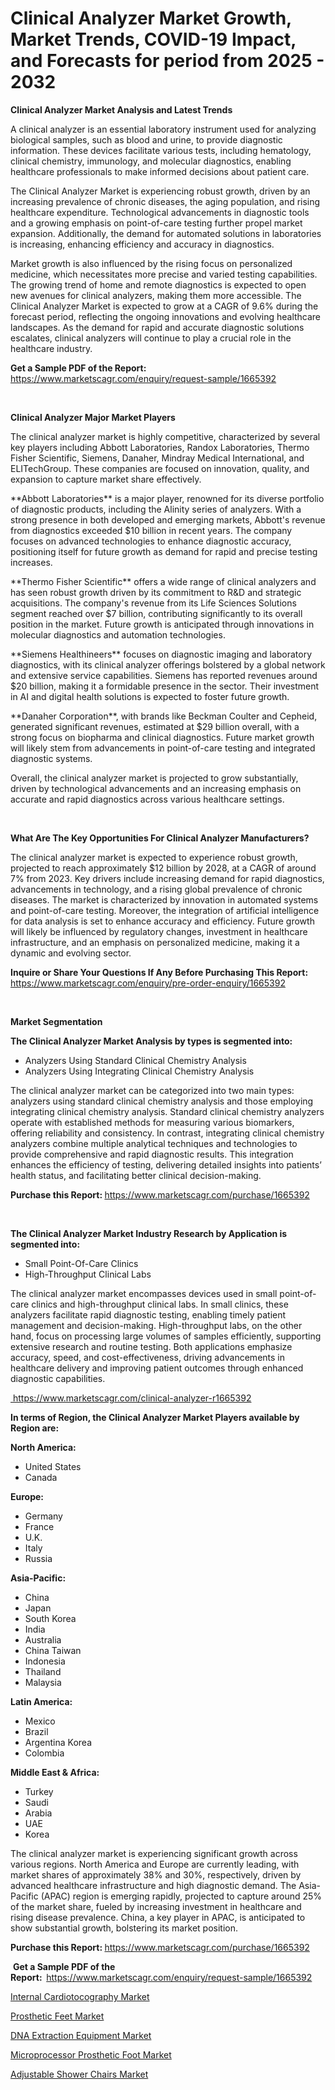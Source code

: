 <p><h1>Clinical Analyzer Market Growth, Market Trends, COVID-19 Impact, and Forecasts for period from 2025 - 2032</h1></p><p><strong>Clinical Analyzer Market Analysis and Latest Trends</strong></p>
<p><p>A clinical analyzer is an essential laboratory instrument used for analyzing biological samples, such as blood and urine, to provide diagnostic information. These devices facilitate various tests, including hematology, clinical chemistry, immunology, and molecular diagnostics, enabling healthcare professionals to make informed decisions about patient care.</p><p>The Clinical Analyzer Market is experiencing robust growth, driven by an increasing prevalence of chronic diseases, the aging population, and rising healthcare expenditure. Technological advancements in diagnostic tools and a growing emphasis on point-of-care testing further propel market expansion. Additionally, the demand for automated solutions in laboratories is increasing, enhancing efficiency and accuracy in diagnostics.</p><p>Market growth is also influenced by the rising focus on personalized medicine, which necessitates more precise and varied testing capabilities. The growing trend of home and remote diagnostics is expected to open new avenues for clinical analyzers, making them more accessible. The Clinical Analyzer Market is expected to grow at a CAGR of 9.6% during the forecast period, reflecting the ongoing innovations and evolving healthcare landscapes. As the demand for rapid and accurate diagnostic solutions escalates, clinical analyzers will continue to play a crucial role in the healthcare industry.</p></p>
<p><strong>Get a Sample PDF of the Report:&nbsp;</strong> <a href="https://www.marketscagr.com/enquiry/request-sample/1665392?utm_campaign=2383&utm_medium=2&utm_source=Github&utm_content=ia&utm_term=03032025&utm_id=clinical-analyzer">https://www.marketscagr.com/enquiry/request-sample/1665392</a></p>
<p>&nbsp;</p>
<p><strong>Clinical Analyzer Major Market Players</strong></p>
<p><p>The clinical analyzer market is highly competitive, characterized by several key players including Abbott Laboratories, Randox Laboratories, Thermo Fisher Scientific, Siemens, Danaher, Mindray Medical International, and ELITechGroup. These companies are focused on innovation, quality, and expansion to capture market share effectively.</p><p>**Abbott Laboratories** is a major player, renowned for its diverse portfolio of diagnostic products, including the Alinity series of analyzers. With a strong presence in both developed and emerging markets, Abbott's revenue from diagnostics exceeded $10 billion in recent years. The company focuses on advanced technologies to enhance diagnostic accuracy, positioning itself for future growth as demand for rapid and precise testing increases.</p><p>**Thermo Fisher Scientific** offers a wide range of clinical analyzers and has seen robust growth driven by its commitment to R&D and strategic acquisitions. The company's revenue from its Life Sciences Solutions segment reached over $7 billion, contributing significantly to its overall position in the market. Future growth is anticipated through innovations in molecular diagnostics and automation technologies.</p><p>**Siemens Healthineers** focuses on diagnostic imaging and laboratory diagnostics, with its clinical analyzer offerings bolstered by a global network and extensive service capabilities. Siemens has reported revenues around $20 billion, making it a formidable presence in the sector. Their investment in AI and digital health solutions is expected to foster future growth.</p><p>**Danaher Corporation**, with brands like Beckman Coulter and Cepheid, generated significant revenues, estimated at $29 billion overall, with a strong focus on biopharma and clinical diagnostics. Future market growth will likely stem from advancements in point-of-care testing and integrated diagnostic systems.</p><p>Overall, the clinical analyzer market is projected to grow substantially, driven by technological advancements and an increasing emphasis on accurate and rapid diagnostics across various healthcare settings.</p></p>
<p>&nbsp;</p>
<p><strong>What Are The Key Opportunities For Clinical Analyzer Manufacturers?</strong></p>
<p><p>The clinical analyzer market is expected to experience robust growth, projected to reach approximately $12 billion by 2028, at a CAGR of around 7% from 2023. Key drivers include increasing demand for rapid diagnostics, advancements in technology, and a rising global prevalence of chronic diseases. The market is characterized by innovation in automated systems and point-of-care testing. Moreover, the integration of artificial intelligence for data analysis is set to enhance accuracy and efficiency. Future growth will likely be influenced by regulatory changes, investment in healthcare infrastructure, and an emphasis on personalized medicine, making it a dynamic and evolving sector.</p></p>
<p><strong>Inquire or Share Your Questions If Any Before Purchasing This Report:</strong> <a href="https://www.marketscagr.com/enquiry/pre-order-enquiry/1665392?utm_campaign=2383&utm_medium=2&utm_source=Github&utm_content=ia&utm_term=03032025&utm_id=clinical-analyzer">https://www.marketscagr.com/enquiry/pre-order-enquiry/1665392</a></p>
<p>&nbsp;</p>
<p><strong>Market Segmentation</strong></p>
<p><strong>The Clinical Analyzer Market Analysis by types is segmented into:</strong></p>
<p><ul><li>Analyzers Using Standard Clinical Chemistry Analysis</li><li>Analyzers Using Integrating Clinical Chemistry Analysis</li></ul></p>
<p><p>The clinical analyzer market can be categorized into two main types: analyzers using standard clinical chemistry analysis and those employing integrating clinical chemistry analysis. Standard clinical chemistry analyzers operate with established methods for measuring various biomarkers, offering reliability and consistency. In contrast, integrating clinical chemistry analyzers combine multiple analytical techniques and technologies to provide comprehensive and rapid diagnostic results. This integration enhances the efficiency of testing, delivering detailed insights into patients’ health status, and facilitating better clinical decision-making.</p></p>
<p><strong>Purchase this Report:&nbsp;</strong><a href="https://www.marketscagr.com/purchase/1665392?utm_campaign=2383&utm_medium=2&utm_source=Github&utm_content=ia&utm_term=03032025&utm_id=clinical-analyzer">https://www.marketscagr.com/purchase/1665392</a></p>
<p>&nbsp;</p>
<p><strong>The Clinical Analyzer Market Industry Research by Application is segmented into:</strong></p>
<p><ul><li>Small Point-Of-Care Clinics</li><li>High-Throughput Clinical Labs</li></ul></p>
<p><p>The clinical analyzer market encompasses devices used in small point-of-care clinics and high-throughput clinical labs. In small clinics, these analyzers facilitate rapid diagnostic testing, enabling timely patient management and decision-making. High-throughput labs, on the other hand, focus on processing large volumes of samples efficiently, supporting extensive research and routine testing. Both applications emphasize accuracy, speed, and cost-effectiveness, driving advancements in healthcare delivery and improving patient outcomes through enhanced diagnostic capabilities.</p></p>
<p><a href="https://www.marketscagr.com/clinical-analyzer-r1665392?utm_campaign=2383&utm_medium=2&utm_source=Github&utm_content=ia&utm_term=03032025&utm_id=clinical-analyzer">&nbsp;https://www.marketscagr.com/clinical-analyzer-r1665392</a></p>
<p><strong>In terms of Region, the Clinical Analyzer Market Players available by Region are:</strong></p>
<p>
    <p> <strong> North America: </strong>
        <ul>
            <li>United States</li>
            <li>Canada</li>
        </ul>
        </p> 
    <p> <strong> Europe: </strong>
        <ul>
            <li>Germany</li>
            <li>France</li>
            <li>U.K.</li>
            <li>Italy</li>
            <li>Russia</li>
        </ul>
        </p> 
    <p> <strong> Asia-Pacific: </strong>
        <ul>
            <li>China</li>
            <li>Japan</li>
            <li>South Korea</li>
            <li>India</li>
            <li>Australia</li>
            <li>China Taiwan</li>
            <li>Indonesia</li>
            <li>Thailand</li>
            <li>Malaysia</li>
        </ul>
        </p> 
    <p> <strong> Latin America: </strong>
        <ul>
            <li>Mexico</li>
            <li>Brazil</li>
            <li>Argentina Korea</li>
            <li>Colombia</li>
        </ul>
        </p> 
    <p> <strong> Middle East & Africa: </strong>
        <ul>
            <li>Turkey</li>
            <li>Saudi</li>
            <li>Arabia</li>
            <li>UAE</li>
            <li>Korea</li>
        </ul>
    </p>
    </p>
<p><p>The clinical analyzer market is experiencing significant growth across various regions. North America and Europe are currently leading, with market shares of approximately 38% and 30%, respectively, driven by advanced healthcare infrastructure and high diagnostic demand. The Asia-Pacific (APAC) region is emerging rapidly, projected to capture around 25% of the market share, fueled by increasing investment in healthcare and rising disease prevalence. China, a key player in APAC, is anticipated to show substantial growth, bolstering its market position.</p></p>
<p><strong>Purchase this Report: </strong><a href="https://www.marketscagr.com/purchase/1665392?utm_campaign=2383&utm_medium=2&utm_source=Github&utm_content=ia&utm_term=03032025&utm_id=clinical-analyzer">https://www.marketscagr.com/purchase/1665392</a></p>
<p>&nbsp;<strong>Get a Sample PDF of the Report:&nbsp;&nbsp;</strong><a href="https://www.marketscagr.com/enquiry/request-sample/1665392?utm_campaign=2383&utm_medium=2&utm_source=Github&utm_content=ia&utm_term=03032025&utm_id=clinical-analyzer">https://www.marketscagr.com/enquiry/request-sample/1665392</a></p>
<p><strong></strong></p>
<p><p><a href="https://github.com/haajipauget/Market-Research-Report-List-1/blob/main/internal-cardiotocography-market.md?utm_campaign=2383&utm_medium=2&utm_source=Github&utm_content=ia&utm_term=03032025&utm_id=clinical-analyzer">Internal Cardiotocography Market</a></p><p><a href="https://github.com/lamlebienz7j/Market-Research-Report-List-1/blob/main/prosthetic-feet-market.md?utm_campaign=2383&utm_medium=2&utm_source=Github&utm_content=ia&utm_term=03032025&utm_id=clinical-analyzer">Prosthetic Feet Market</a></p><p><a href="https://github.com/sanokdagada01/Market-Research-Report-List-1/blob/main/dna-extraction-equipment-market.md?utm_campaign=2383&utm_medium=2&utm_source=Github&utm_content=ia&utm_term=03032025&utm_id=clinical-analyzer">DNA Extraction Equipment Market</a></p><p><a href="https://github.com/zappasuccofz/Market-Research-Report-List-1/blob/main/microprocessor-prosthetic-foot-market.md?utm_campaign=2383&utm_medium=2&utm_source=Github&utm_content=ia&utm_term=03032025&utm_id=clinical-analyzer">Microprocessor Prosthetic Foot Market</a></p><p><a href="https://github.com/popoialraih3/Market-Research-Report-List-1/blob/main/adjustable-shower-chairs-market.md?utm_campaign=2383&utm_medium=2&utm_source=Github&utm_content=ia&utm_term=03032025&utm_id=clinical-analyzer">Adjustable Shower Chairs Market</a></p></p>